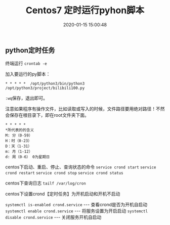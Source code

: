 ﻿---
title: Centos7 定时运行pyhon脚本
date: 2020-01-15 15:00:48
tags: Centos
---
## python定时任务

终端运行
`crontab -e`

加入要运行的py脚本：
```
* * * * *  /opt/python3/bin/python3   /opt/python3/project/bilibili100.py
```
`:wq`保存，退出即可。

注意如果程序有操作文件，比如读取或写入的时候，文件路径要用绝对路径！不然会保存在根目录下，即在root文件夹下面。

```
* * * * * 
*所代表的的含义
M: 分（0-59） 
H：时（0-23）
D：天（1-31）
m: 月（1-12）
d: 周（0-6） 0为星期日
```

centos下启动、重启、停止、查询状态的命令
`service crond start`
`service crond restart`
`service crond stop`
`service crond status`

centos下查询日志
`tailf /var/log/cron`

centos下设置crond【定时任务】为开机启动和开机不启动

`systemctl is-enabled crond.service`  --- 查看crond是否为开机自启动
`systemctl enable crond.service`  --- 将服务设置为开启启动
`systemctl disable crond.service`  --- 关闭服务开机自启动
